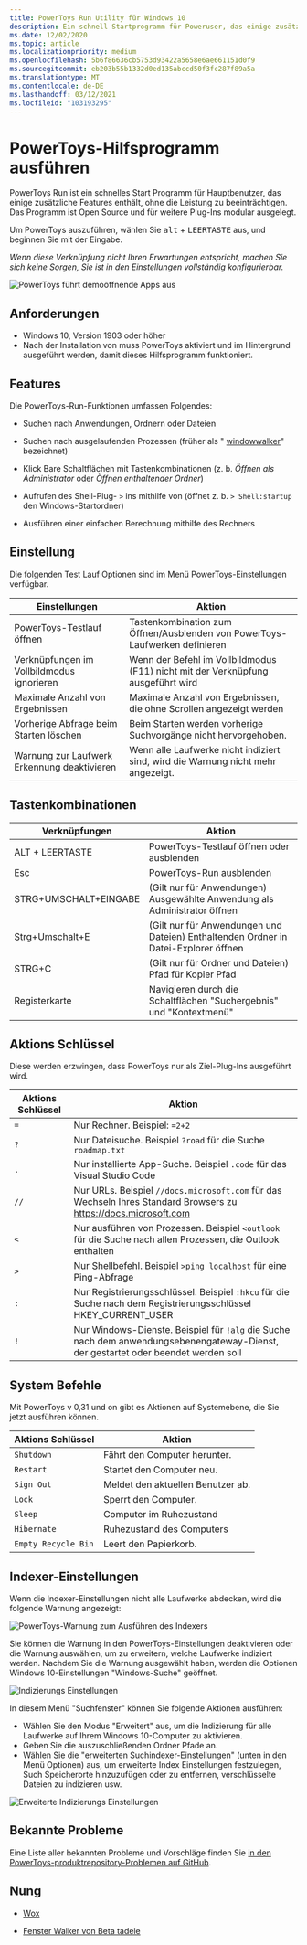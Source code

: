 ```yaml
---
title: PowerToys Run Utility für Windows 10
description: Ein schnell Startprogramm für Poweruser, das einige zusätzliche Features ohne Leistungseinbußen enthält.
ms.date: 12/02/2020
ms.topic: article
ms.localizationpriority: medium
ms.openlocfilehash: 5b6f86636cb5753d93422a5658e6ae661151d0f9
ms.sourcegitcommit: eb203b55b1332d0ed135abccd50f3fc287f89a5a
ms.translationtype: MT
ms.contentlocale: de-DE
ms.lasthandoff: 03/12/2021
ms.locfileid: "103193295"
---
```

# <a name="powertoys-run-utility"></a>PowerToys-Hilfsprogramm ausführen

PowerToys Run ist ein schnelles Start Programm für Hauptbenutzer, das einige zusätzliche Features enthält, ohne die Leistung zu beeinträchtigen. Das Programm ist Open Source und für weitere Plug-Ins modular ausgelegt.

Um PowerToys auszuführen, wählen Sie <kbd>alt</kbd> + <kbd>LEERTASTE</kbd> aus, und beginnen Sie mit der Eingabe.

*Wenn diese Verknüpfung nicht Ihren Erwartungen entspricht, machen Sie sich keine Sorgen, Sie ist in den Einstellungen vollständig konfigurierbar.*

![PowerToys führt demoöffnende Apps aus](../images/pt-powerrun-demo.gif)

## <a name="requirements"></a>Anforderungen

- Windows 10, Version 1903 oder höher
- Nach der Installation von muss PowerToys aktiviert und im Hintergrund ausgeführt werden, damit dieses Hilfsprogramm funktioniert.

## <a name="features"></a>Features

Die PowerToys-Run-Funktionen umfassen Folgendes:

- Suchen nach Anwendungen, Ordnern oder Dateien

- Suchen nach ausgelaufenden Prozessen (früher als " [windowwalker](https://github.com/betsegaw/windowwalker/)" bezeichnet)

- Klick Bare Schaltflächen mit Tastenkombinationen (z. b. *Öffnen als Administrator* oder *Öffnen enthaltender Ordner*)

- Aufrufen des Shell-Plug- `>`  ins mithilfe von (öffnet z. b. `> Shell:startup` den Windows-Startordner)

- Ausführen einer einfachen Berechnung mithilfe des Rechners

## <a name="settings"></a>Einstellung

Die folgenden Test Lauf Optionen sind im Menü PowerToys-Einstellungen verfügbar.

  | **Einstellungen** |**Aktion** |
  | --- | --- |
  | PowerToys-Testlauf öffnen | Tastenkombination zum Öffnen/Ausblenden von PowerToys-Laufwerken definieren |
  | Verknüpfungen im Vollbildmodus ignorieren |  Wenn der Befehl im Vollbildmodus (F11) nicht mit der Verknüpfung ausgeführt wird |
  | Maximale Anzahl von Ergebnissen |  Maximale Anzahl von Ergebnissen, die ohne Scrollen angezeigt werden |
  | Vorherige Abfrage beim Starten löschen | Beim Starten werden vorherige Suchvorgänge nicht hervorgehoben. |
  | Warnung zur Laufwerk Erkennung deaktivieren | Wenn alle Laufwerke nicht indiziert sind, wird die Warnung nicht mehr angezeigt. |

## <a name="keyboard-shortcuts"></a>Tastenkombinationen

  | **Verknüpfungen** | **Aktion** |
  | --- | --- |
  | ALT + LEERTASTE | PowerToys-Testlauf öffnen oder ausblenden |
  | Esc | PowerToys-Run ausblenden |
  | STRG+UMSCHALT+EINGABE | (Gilt nur für Anwendungen) Ausgewählte Anwendung als Administrator öffnen |
  | Strg+Umschalt+E | (Gilt nur für Anwendungen und Dateien) Enthaltenden Ordner in Datei-Explorer öffnen |
  | STRG+C | (Gilt nur für Ordner und Dateien) Pfad für Kopier Pfad |
  | Registerkarte | Navigieren durch die Schaltflächen "Suchergebnis" und "Kontextmenü" |

## <a name="action-key"></a>Aktions Schlüssel

Diese werden erzwingen, dass PowerToys nur als Ziel-Plug-Ins ausgeführt wird.

  | **Aktions Schlüssel** | **Aktion** |
  | --- | --- |
  | `=` | Nur Rechner. Beispiel: `=2+2` |
  | `?` | Nur Dateisuche. Beispiel `?road` für die Suche `roadmap.txt` |
  | `.` | Nur installierte App-Suche. Beispiel `.code` für das Visual Studio Code |
  | `//` | Nur URLs. Beispiel `//docs.microsoft.com` für das Wechseln Ihres Standard Browsers zu https://docs.microsoft.com |
  | `<` | Nur ausführen von Prozessen. Beispiel `<outlook` für die Suche nach allen Prozessen, die Outlook enthalten |
  | `>` | Nur Shellbefehl. Beispiel `>ping localhost` für eine Ping-Abfrage |
  | `:` | Nur Registrierungsschlüssel. Beispiel `:hkcu` für die Suche nach dem Registrierungsschlüssel HKEY_CURRENT_USER |
  | `!` | Nur Windows-Dienste. Beispiel für `!alg` die Suche nach dem anwendungsebenengateway-Dienst, der gestartet oder beendet werden soll |

## <a name="system-commands"></a>System Befehle

Mit PowerToys v 0,31 und on gibt es Aktionen auf Systemebene, die Sie jetzt ausführen können.

  | **Aktions Schlüssel**   |   **Aktion** |
  | ------------------ | ---------------------------------------------------------------------------------|
  | `Shutdown` | Fährt den Computer herunter. |
  | `Restart` | Startet den Computer neu. |
  | `Sign Out` | Meldet den aktuellen Benutzer ab. |
  | `Lock` | Sperrt den Computer. |
  | `Sleep` | Computer im Ruhezustand |
  | `Hibernate` | Ruhezustand des Computers |
  | `Empty Recycle Bin` | Leert den Papierkorb. |

## <a name="indexer-settings"></a>Indexer-Einstellungen

Wenn die Indexer-Einstellungen nicht alle Laufwerke abdecken, wird die folgende Warnung angezeigt:

![PowerToys-Warnung zum Ausführen des Indexers](../images/pt-run-warning.png)

Sie können die Warnung in den PowerToys-Einstellungen deaktivieren oder die Warnung auswählen, um zu erweitern, welche Laufwerke indiziert werden. Nachdem Sie die Warnung ausgewählt haben, werden die Optionen Windows 10-Einstellungen "Windows-Suche" geöffnet.

![Indizierungs Einstellungen](../images/pt-run-indexing.png)

In diesem Menü "Suchfenster" können Sie folgende Aktionen ausführen:

- Wählen Sie den Modus "Erweitert" aus, um die Indizierung für alle Laufwerke auf Ihrem Windows 10-Computer zu aktivieren.
- Geben Sie die auszuschließenden Ordner Pfade an.
- Wählen Sie die "erweiterten Suchindexer-Einstellungen" (unten in den Menü Optionen) aus, um erweiterte Index Einstellungen festzulegen, Such Speicherorte hinzuzufügen oder zu entfernen, verschlüsselte Dateien zu indizieren usw.

![Erweiterte Indizierungs Einstellungen](../images/pt-run-indexing-advanced.png)

## <a name="known-issues"></a>Bekannte Probleme

Eine Liste aller bekannten Probleme und Vorschläge finden Sie [in den PowerToys-produktrepository-Problemen auf GitHub](https://github.com/microsoft/PowerToys/issues?q=is%3Aopen+is%3Aissue+label%3AProduct-Launcher).

## <a name="attribution"></a>Nung

- [Wox](https://github.com/Wox-launcher/Wox/)

- [Fenster Walker von Beta tadele](https://github.com/betsegaw/windowwalker)
